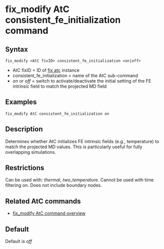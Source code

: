 # fix_modify AtC consistent_fe_initialization command

## Syntax

    fix_modify <AtC fixID> consistent_fe_initialization <on|off>

-   AtC fixID = ID of [fix atc](fix_atc) instance
-   consistent_fe_initialization = name of the AtC sub-command
-   *on* or *off* = switch to activate/deactivate the initial setting of
    the FE intrinsic field to match the projected MD field

## Examples

``` LAMMPS
fix_modify AtC consistent_fe_initialization on
```

## Description

Determines whether AtC initializes FE intrinsic fields (e.g.,
temperature) to match the projected MD values. This is particularly
useful for fully overlapping simulations.

## Restrictions

Can be used with: *thermal*, *two_temperature*. Cannot be used with time
filtering on. Does not include boundary nodes.

## Related AtC commands

-   [fix_modify AtC command overview](atc_fix_modify)

## Default

Default is *off*
